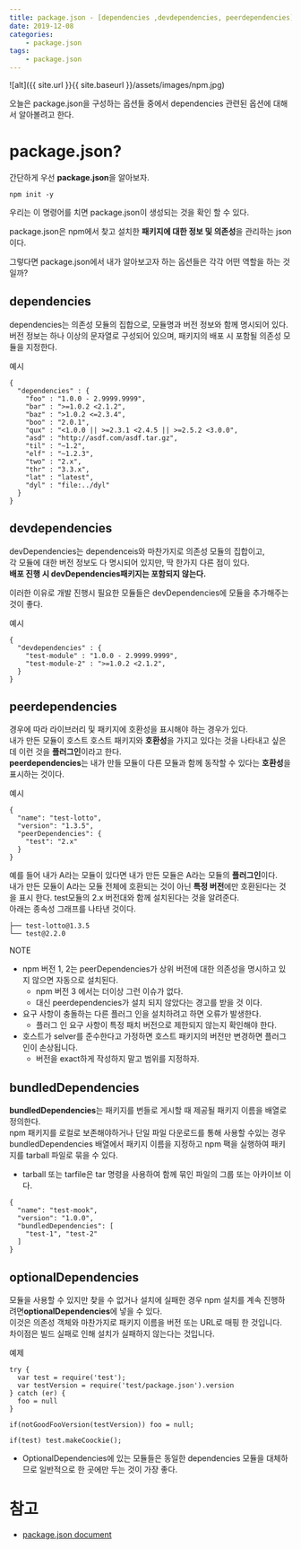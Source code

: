 ```yaml
---
title: package.json - [dependencies ,devdependencies, peerdependencies]
date: 2019-12-08
categories:
    - package.json
tags:
    - package.json
---
```


![alt]({{ site.url }}{{ site.baseurl }}/assets/images/npm.jpg)

오늘은 package.json을 구성하는 옵션들 중에서 dependencies 관련된 옵션에 대해서 알아볼려고 한다.

<!--more-->

# package.json?
간단하게 우선 **package.json**을 알아보자.
```
npm init -y
```
우리는 이 명령어를 치면 package.json이 생성되는 것을 확인 할 수 있다.

package.json은 npm에서 찾고 설치한 **패키지에 대한 정보 및 의존성**을 관리하는 json이다.

그렇다면 package.json에서 내가 알아보고자 하는 옵션들은 각각 어떤 역할을 하는 것일까?

## dependencies
dependencies는 의존성 모듈의 집합으로, 모듈명과 버전 정보와 함께 명시되어 있다. </br>
버전 정보는 하나 이상의 문자열로 구성되어 있으며, 패키지의 배포 시 포함될 의존성 모듈을 지정한다.

예시
```
{ 
  "dependencies" : { 
    "foo" : "1.0.0 - 2.9999.9999", 
    "bar" : ">=1.0.2 <2.1.2", 
    "baz" : ">1.0.2 <=2.3.4", 
    "boo" : "2.0.1", 
    "qux" : "<1.0.0 || >=2.3.1 <2.4.5 || >=2.5.2 <3.0.0", 
    "asd" : "http://asdf.com/asdf.tar.gz", 
    "til" : "~1.2", 
    "elf" : "~1.2.3", 
    "two" : "2.x", 
    "thr" : "3.3.x", 
    "lat" : "latest", 
    "dyl" : "file:../dyl"
  }
}
```

## devdependencies
devDependencies는 dependenceis와 마찬가지로 의존성 모듈의 집합이고,</br>
각 모듈에 대한 버전 정보도 다 명시되어 있지만, 딱 한가지 다른 점이 있다.</br>
**배포 진행 시 devDependencies패키지는 포함되지 않는다.**

이러한 이유로 개발 진행시 필요한 모듈들은 devDependencies에 모듈을 추가해주는 것이 좋다.

예시
```
{ 
  "devdependencies" : { 
    "test-module" : "1.0.0 - 2.9999.9999", 
    "test-module-2" : ">=1.0.2 <2.1.2", 
  }
}
```

## peerdependencies
경우에 따라 라이브러리 및 패키지에 호환성을 표시해야 하는 경우가 있다.</br>
내가 만든 모듈이 호스트 호스트 패키지와 **호환성**을 가지고 있다는 것을 나타내고 싶은데 이런 것을 **플러그인**이라고 한다.</br>
**peerdependencies**는 내가 만들 모듈이 다른 모듈과 함께 동작할 수 있다는 **호환성**을 표시하는 것이다. </br>

예시
```
{
  "name": "test-lotto",
  "version": "1.3.5",
  "peerDependencies": {
    "test": "2.x"
  }
}
```
예를 들어 내가 A라는 모듈이 있다면 내가 만든 모듈은 A라는 모듈의 **플러그인**이다. </br>
내가 만든 모듈이 A라는 모듈 전체에 호환되는 것이 아닌 **특정 버전**에만 호환된다는 것을 표시 한다.
test모듈의 2.x 버전대와 함께 설치된다는 것을 알려준다. </br>
아래는 종속성 그래프를 나타낸 것이다.
```
├── test-lotto@1.3.5
└── test@2.2.0
```
NOTE
  - npm 버전 1, 2는 peerDependencies가 상위 버전에 대한 의존성을 명시하고 있지 않으면 자동으로 설치된다.
    - npm 버전 3 에서는 더이상 그런 이슈가 없다.
    - 대신 peerdependencies가 설치 되지 않았다는 경고를 받을 것 이다.
  - 요구 사항이 충돌하는 다른 플러그 인을 설치하려고 하면 오류가 발생한다.
    - 플러그 인 요구 사항이 특정 패치 버전으로 제한되지 않는지 확인해야 한다.
  - 호스트가 selver를 준수한다고 가정하면 호스트 패키지의 버전만 변경하면 플러그 인이 손상됩니다.
    - 버전을 exact하게 작성하지 말고 범위를 지정하자.

## bundledDependencies
**bundledDependencies**는 패키지를 번들로 게시할 때 제공될 패키지 이름을 배열로 정의한다.</br>
npm 패키지를 로컬로 보존해야하거나 단일 파일 다운로드를 통해 사용할 수있는 경우</br>
bundledDependencies 배열에서 패키지 이름을 지정하고 npm 팩을 실행하여 패키지를 tarball 파일로 묶을 수 있다.
  - tarball 또는 tarfile은 tar 명령을 사용하여 함께 묶인 파일의 그룹 또는 아카이브 이다.
```
{
  "name": "test-mook",
  "version": "1.0.0",
  "bundledDependencies": [
    "test-1", "test-2"
  ]
}
```

## optionalDependencies
모듈을 사용할 수 있지만 찾을 수 없거나 설치에 실패한 경우 npm 설치를 계속 진행하려면**optionalDependencies**에 넣을 수 있다.</br>
이것은 의존성 객체와 마찬가지로 패키지 이름을 버전 또는 URL로 매핑 한 것입니다.</br>
차이점은 빌드 실패로 인해 설치가 실패하지 않는다는 것입니다.

예제
```
try {
  var test = require('test');
  var testVersion = require('test/package.json').version
} catch (er) {
  foo = null
}

if(notGoodFooVersion(testVersion)) foo = null;

if(test) test.makeCoockie();
```
- OptionalDependencies에 있는 모듈들은 동일한 dependencies 모듈을 대체하므로 일반적으로 한 곳에만 두는 것이 가장 좋다.

# 참고
- [package.json document](https://docs.npmjs.com/files/package.json)